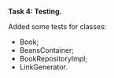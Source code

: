**Task 4: Testing.**

Added some tests for classes:
- Book;
- BeansContainer;
- BookRepositoryImpl;
- LinkGenerator.